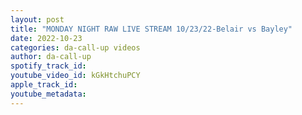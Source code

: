 ```yaml
---
layout: post
title: "MONDAY NIGHT RAW LIVE STREAM 10/23/22-Belair vs Bayley"
date: 2022-10-23
categories: da-call-up videos
author: da-call-up
spotify_track_id: 
youtube_video_id: kGkHtchuPCY
apple_track_id: 
youtube_metadata: 
---
```

